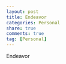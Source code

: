 ```yaml
---
layout: post
title: Endeavor
categories: Personal
share: true
comments: true
tag: [Personal]
---
```


Endeavor
